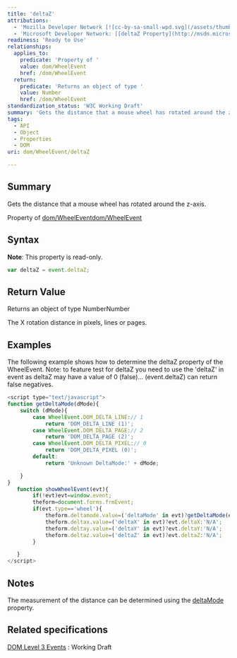 ```yaml
---
title: 'deltaZ'
attributions:
  - 'Mozilla Developer Network [![cc-by-sa-small-wpd.svg](/assets/thumb/8/8c/cc-by-sa-small-wpd.svg/120px-cc-by-sa-small-wpd.svg.png)](http://creativecommons.org/licenses/by-sa/3.0/us/): [[WheelEvent](https://developer.mozilla.org/en-US/docs/Web/API/WheelEvent) Article]'
  - 'Microsoft Developer Network: [[deltaZ Property](http://msdn.microsoft.com/en-us/library/ie/ff974801(v=vs.85).aspx) Article]'
readiness: 'Ready to Use'
relationships:
  applies_to:
    predicate: 'Property of '
    value: dom/WheelEvent
    href: /dom/WheelEvent
  return:
    predicate: 'Returns an object of type '
    value: Number
    href: /dom/WheelEvent
standardization_status: 'W3C Working Draft'
summary: 'Gets the distance that a mouse wheel has rotated around the z-axis.'
tags:
  - API
  - Object
  - Properties
  - DOM
uri: dom/WheelEvent/deltaZ

---
```

## Summary

Gets the distance that a mouse wheel has rotated around the z-axis.

Property of [dom/WheelEvent](/dom/WheelEvent)[dom/WheelEvent](/dom/WheelEvent)

## Syntax

**Note**: This property is read-only.

``` js
var deltaZ = event.deltaZ;
```

## Return Value

Returns an object of type NumberNumber

The X rotation distance in pixels, lines or pages.

## Examples

The following example shows how to determine the deltaZ property of the WheelEvent. Note: to feature test for deltaZ you need to use the 'deltaZ' in event as deltaZ may have a value of 0 (false)... (event.deltaZ) can return false negatives.

``` js
<script type="text/javascript">
function getDeltaMode(dMode){
    switch (dMode){
        case WheelEvent.DOM_DELTA_LINE:// 1
            return 'DOM_DELTA_LINE (1)';
        case WheelEvent.DOM_DELTA_PAGE:// 2
            return 'DOM_DELTA_PAGE (2)';
        case WheelEvent.DOM_DELTA_PIXEL:// 0
            return 'DOM_DELTA_PIXEL (0)';
        default:
            return 'Unknown DeltaMode:' + dMode;

    }
}
   function showWheelEvent(evt){
        if(!evt)evt=window.event;
        theform=document.forms.frmEvent;
        if(evt.type=='wheel'){
            theform.deltamode.value=('deltaMode' in evt)?getDeltaMode(evt.deltaMode):'N/A';
            theform.deltax.value=('deltaX' in evt)?evt.deltaX:'N/A';
            theform.deltay.value=('deltaY' in evt)?evt.deltaY:'N/A';
            theform.deltaz.value=('deltaZ' in evt)?evt.deltaZ:'N/A';
        }

   }
</script>
```

## Notes

The measurement of the distance can be determined using the [deltaMode](/dom/WheelEvent/deltaMode) property.

## Related specifications

[DOM Level 3 Events](http://www.w3.org/TR/DOM-Level-3-Events/)
:   Working Draft
